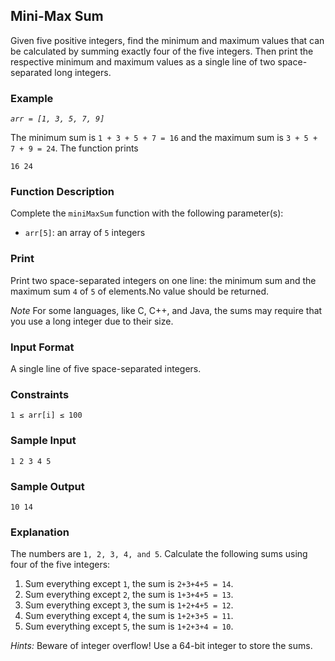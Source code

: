 ## Mini-Max Sum
Given five positive integers, find the minimum and maximum values that can be calculated by summing exactly four of the five integers. Then print the respective minimum and maximum values as a single line of two space-separated long integers.

### Example
*`arr = [1, 3, 5, 7, 9]`*

The minimum sum is `1 + 3 + 5 + 7 = 16` and the maximum sum is `3 + 5 + 7 + 9 = 24`. The function prints
```
16 24
```
### Function Description
Complete the `miniMaxSum` function with the following parameter(s):
-  `arr[5]`: an array of `5` integers
### Print
Print two space-separated integers on one line: the minimum sum and the maximum sum `4` of `5` of elements.No value should be returned.

*Note* For some languages, like C, C++, and Java, the sums may require that you use a long integer due
to their size.

### Input Format
A single line of five space-separated integers.

### Constraints
`1 ≤ arr[i] ≤ 100`

### Sample Input
```
1 2 3 4 5
```

### Sample Output
```
10 14
```

### Explanation
The numbers are `1, 2, 3, 4, and 5`. Calculate the following sums using four of the five integers:
1. Sum everything except `1`, the sum is `2+3+4+5 = 14`.
2. Sum everything except `2`, the sum is `1+3+4+5 = 13`.
3. Sum everything except `3`, the sum is `1+2+4+5 = 12`.
4. Sum everything except `4`, the sum is `1+2+3+5 = 11`.
5. Sum everything except `5`, the sum is `1+2+3+4 = 10`.

*Hints:* Beware of integer overflow! Use a 64-bit integer to store the sums.